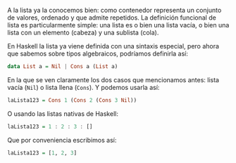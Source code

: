 A la lista ya la conocemos bien: como contenedor representa un conjunto de valores, ordenado y que admite repetidos. La definición funcional de lista es particularmente simple: una lista es o bien una lista vacía, o bien una lista con un elemento (cabeza) y una sublista (cola).

En Haskell la lista ya viene definida con una sintaxis especial, pero ahora que sabemos sobre tipos algebraicos, podríamos definirla así:

```haskell
data List a = Nil | Cons a (List a)
```

En la que se ven claramente los dos casos que mencionamos antes: lista vacía (`Nil`) o lista llena (`Cons`). Y podemos usarla así:

```haskell
laLista123 = Cons 1 (Cons 2 (Cons 3 Nil))
```

O usando las listas nativas de Haskell:

```haskell
laLista123 = 1 : 2 : 3 : []
```

Que por conveniencia escribimos así:

```haskell
laLista123 = [1, 2, 3]
```

